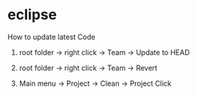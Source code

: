 # eclipse

How to update latest Code

1. root folder -> right click -> Team -> Update to HEAD

2. root folder -> right click -> Team -> Revert

3. Main menu -> Project -> Clean -> Project Click


